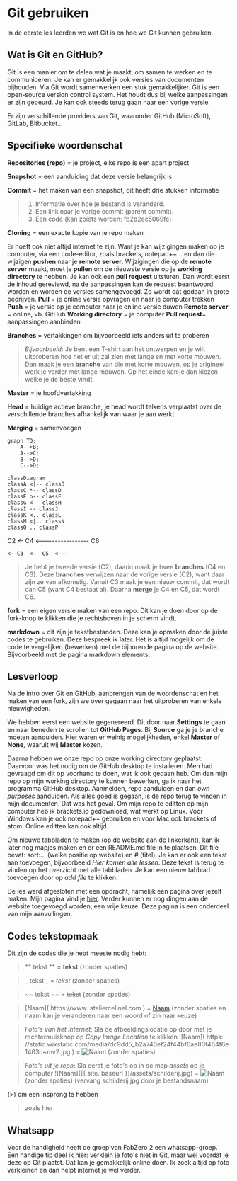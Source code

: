 # Git gebruiken

In de eerste les leerden we wat Git is en hoe we Git kunnen gebruiken. 


## Wat is Git en GitHub?

Git is een manier om te delen wat je maakt, om samen te werken en te communiceren. Je kan er gemakkelijk ook versies van documenten bijhouden. Via Git wordt samenwerken een stuk gemakkelijker.
Git is een open-source version control system. Het houdt dus bij welke aanpassingen er zijn gebeurd. Je kan ook steeds terug gaan naar een vorige versie.

Er zijn verschillende providers van Git, waaronder GitHub (MicroSoft), GitLab, Bitbucket...


## Specifieke woordenschat

**Repositories (repo)** = je project, elke repo is een apart project

**Snapshot** = een aanduiding dat deze versie belangrijk is

**Commit** = het maken van een snapshot, dit heeft drie stukken informatie

> 1. Informatie over hoe je bestand is veranderd.
> 2. Een link naar je vorige commit (parent commit).
> 3. Een code (kan zoiets worden: fb2d2ec5069fc)

**Cloning** = een exacte kopie van je repo maken

Er hoeft ook niet altijd internet te zijn. Want je kan wijzigingen maken op je computer, via een code-editor, zoals brackets, notepad++... en dan die wijzigen 
**pushen** naar je **remote server**. Wijzigingen die op de **remote server** maakt, moet je **pullen** om de nieuwste versie op je **working directory** te hebben.
Je kan ook een **pull request** uitsturen. Dan wordt eerst de inhoud gereviewd, na de aanpassingen kan de request beantwoord worden en worden de versies samengevoegd. Zo wordt dat gedaan in grote bedrijven.
**Pull** = je online versie opvragen en naar je computer trekken
**Push** = je versie op je computer naar je online versie duwen
**Remote server** = online, vb. GitHub
**Working directory** = je computer
**Pull request**= aanpassingen aanbieden

**Branches** = vertakkingen om bijvoorbeeld iets anders uit te proberen

> _Bijvoorbeeld_: Je bent een T-shirt aan het ontwerpen en je wilt uitproberen hoe het er uit zal zien met lange en met korte mouwen. Dan maak je een **branche** van die met korte mouwen, op je origineel werk je verder met lange mouwen. Op het einde kan je dan kiezen welke je de beste vindt.

**Master** = je hoofdvertakking

**Head** = huidige actieve branche, je head wordt telkens verplaatst over de verschillende branches afhankelijk van waar je aan werkt

**Merging** = samenvoegen


```mermaid
graph TD;
    A-->B;
    A-->C;
    B-->D;
    C-->D;
```


```mermaid
classDiagram
classA <|-- classB
classC *-- classD
classE o-- classF
classG <-- classH
classI -- classJ
classK <.. classL
classM <|.. classN
classO .. classP
```



C2  <- C4  <---------------- C6 

    <- C3  <-  C5  <---

> Je hebt je tweede versie (C2), daarin maak je twee **branches** (C4 en C3). Deze **branches** verwijzen naar de vorige versie (C2), want daar zijn ze van afkomstig. Vanuit C3 maak je een nieuw commit, dat wordt dan C5 (want C4 bestaat al). Daarna **merge** je C4 en C5, dat wordt C6. 

**fork** = een eigen versie maken van een repo. Dit kan je doen door op de fork-knop te klikken die je rechtsboven in je scherm vindt.

**markdown** = dit zijn je tekstbestanden. Deze kan je opmaken door de juiste codes te gebruiken. Deze bespreek ik later. Het is altijd mogelijk om de code te vergelijken (bewerken) met de bijhorende pagina op de website. Bijvoorbeeld met de pagina markdown elements.


## Lesverloop

Na de intro over Git en GitHub, aanbrengen van de woordenschat en het maken van een fork, zijn we over gegaan naar het uitproberen van enkele nieuwigheden.

We hebben eerst een website gegenereerd. Dit door naar **Settings** te gaan en naar beneden te scrollen tot **GitHub Pages**. Bij **Source** ga je je branche moeten aanduiden. Hier waren er weinig mogelijkheden, enkel **Master** of **None**, waaruit wij **Master** kozen.

Daarna hebben we onze repo op onze working directory geplaatst. Daarvoor was het nodig om de GitHub desktop te installeren. Men had gevraagd om dit op voorhand te doen, wat ik ook gedaan heb. 
Om dan mijn repo op mijn working directory te kunnen bewerken, ga ik naar het programma GitHub desktop. Aanmelden, repo aanduiden en dan _own purposes_ aanduiden. Als alles goed is gegaan, is de repo terug te vinden in mijn documenten. Dat was het geval. 
Om mijn repo te editten op mijn computer heb ik brackets.io gedownload, wat werkt op Linux. Voor Windows kan je ook notepad++ gebruiken en voor Mac ook brackets of atom. Online editten kan ook altijd.

Om nieuwe tabbladen te maken (op de website aan de linkerkant), kan ik later nog mapjes maken en er een README.md file in te plaatsen. Dit file bevat: sort:... (welke positie op website) en #  (titel). Je kan er ook een tekst aan toevoegen, bijvoorbeeld _Hier komen alle lessen_. Deze tekst is terug te vinden op het overzicht met alle tabbladen. Je kan een nieuw tabblad toevoegen door op _add file_ te klikken.

De les werd afgesloten met een opdracht, namelijk een pagina over jezelf maken. Mijn pagina vind je [hier](https://celinevandeweghe.github.io/fabzero-CelineVandeweghe/Opdrachten/01UseGit.html). Verder kunnen er nog dingen aan de website toegevoegd worden, een vrije keuze. Deze pagina is een onderdeel van mijn aanvullingen.


## Codes tekstopmaak

Dit zijn de codes die je hebt meeste nodig hebt:

> ** tekst ** = **tekst** (zonder spaties)

> _ tekst _ = _tekst_ (zonder spaties)

> ~~ tekst ~~ = ~~tekst~~ (zonder spaties)

> [Naam]( https://www. ateliercelinel.com ) = [Naam](https://www.ateliercelinel.com) (zonder spaties en naam kan je veranderen naar een woord of zin naar keuze)

> _Foto's van het internet_: Sla de afbeeldingslocatie op door met je rechtermuisknop op _Copy Image Location_ te klikken
> ![Naam]( https: //static.wixstatic.com/media/dc9dd5_b2a746ef24f44bf6ae80f464f6e1463c~mv2.jpg ) = ![Naam](https://static.wixstatic.com/media/dc9dd5_b2a746ef24f44bf6ae80f464f6e1463c~mv2.jpg) (zonder spaties)

> _Foto's uit je repo_: Sla eerst je foto's op in de map _assets_ op je computer
> ![Naam]({{ site. baseurl }}/assets/schilderij.jpg) = ![Naam]({{site.baseurl}}/assets/schilderij.jpg) (zonder spaties)
> (vervang schilderij.jpg door je bestandsnaam)

(>) om een insprong te hebben
> zoals hier


## Whatsapp

Voor de handigheid heeft de groep van FabZero 2 een whatsapp-groep. Een handige tip deel ik hier: verklein je foto's niet in Git, maar wel voordat je deze op Git plaatst. Dat kan je gemakkelijk online doen. Ik zoek altijd op foto verkleinen en dan helpt internet je wel verder.


